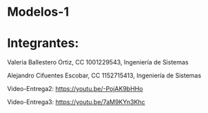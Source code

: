 # Modelos-1

# Integrantes:

Valeria Ballestero Ortiz, CC 1001229543, Ingeniería de Sistemas

Alejandro Cifuentes Escobar, CC 1152715413, Ingeniería de Sistemas

Video-Entrega2: https://youtu.be/-PojAK9bHHo

Video-Entrega3: https://youtu.be/7aM9KYn3Khc
